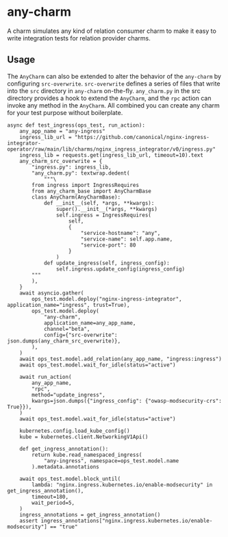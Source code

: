 # any-charm

A charm simulates any kind of relation consumer charm to make it easy to write integration tests for relation provider charms.

## Usage

The `AnyCharm` can also be extended to alter the behavior of the `any-charm` by configuring `src-overwrite`.
`src-overwrite` defines a series of files that write into the `src` directory in `any-charm` on-the-fly.
`any_charm.py` in the src directory provides a hook to extend the `AnyCharm`, and the `rpc` action can invoke any method in the `AnyCharm`.
All combined you can create any charm for your test purpose without boilerplate.

```python3
async def test_ingress(ops_test, run_action):
    any_app_name = "any-ingress"
    ingress_lib_url = "https://github.com/canonical/nginx-ingress-integrator-operator/raw/main/lib/charms/nginx_ingress_integrator/v0/ingress.py"
    ingress_lib = requests.get(ingress_lib_url, timeout=10).text
    any_charm_src_overwrite = {
        "ingress.py": ingress_lib,
        "any_charm.py": textwrap.dedent(
            """\
        from ingress import IngressRequires
        from any_charm_base import AnyCharmBase
        class AnyCharm(AnyCharmBase):
            def __init__(self, *args, **kwargs):
                super().__init__(*args, **kwargs)
                self.ingress = IngressRequires(
                    self,
                    {
                        "service-hostname": "any",
                        "service-name": self.app.name,
                        "service-port": 80
                    }
                )
            def update_ingress(self, ingress_config):
                self.ingress.update_config(ingress_config)
        """
        ),
    }
    await asyncio.gather(
        ops_test.model.deploy("nginx-ingress-integrator", application_name="ingress", trust=True),
        ops_test.model.deploy(
            "any-charm",
            application_name=any_app_name,
            channel="beta",
            config={"src-overwrite": json.dumps(any_charm_src_overwrite)},
        ),
    )
    await ops_test.model.add_relation(any_app_name, "ingress:ingress")
    await ops_test.model.wait_for_idle(status="active")

    await run_action(
        any_app_name,
        "rpc",
        method="update_ingress",
        kwargs=json.dumps({"ingress_config": {"owasp-modsecurity-crs": True}}),
    )
    await ops_test.model.wait_for_idle(status="active")

    kubernetes.config.load_kube_config()
    kube = kubernetes.client.NetworkingV1Api()

    def get_ingress_annotation():
        return kube.read_namespaced_ingress(
            "any-ingress", namespace=ops_test.model.name
        ).metadata.annotations

    await ops_test.model.block_until(
        lambda: "nginx.ingress.kubernetes.io/enable-modsecurity" in get_ingress_annotation(),
        timeout=180,
        wait_period=5,
    )
    ingress_annotations = get_ingress_annotation()
    assert ingress_annotations["nginx.ingress.kubernetes.io/enable-modsecurity"] == "true"
```
